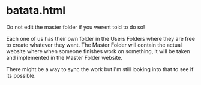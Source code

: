 # batata.html

Do not edit the master folder if you werent told to do so!

Each one of us has their own folder in the Users Folders where they are free to create whatever they want.
The Master Folder will contain the actual website where when someone finishes work on something, 
it will be taken and implemented in the Master Folder website.

There might be a way to sync the work but i'm still looking into that to see if its possible.